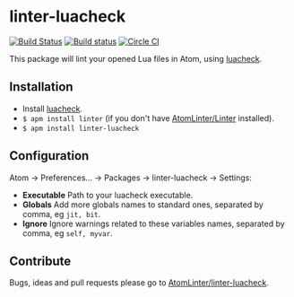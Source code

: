 # linter-luacheck

[![Build Status](https://travis-ci.org/AtomLinter/linter-luacheck.svg?branch=master)](https://travis-ci.org/AtomLinter/linter-luacheck)
[![Build status](https://ci.appveyor.com/api/projects/status/uk8gd88k1af3ga5a/branch/master?svg=true)](https://ci.appveyor.com/project/xpol/linter-luacheck/branch/master)
[![Circle CI](https://circleci.com/gh/AtomLinter/linter-luacheck.svg?style=shield)](https://circleci.com/gh/AtomLinter/linter-luacheck)

This package will lint your opened Lua files in Atom, using [luacheck](https://github.com/mpeterv/luacheck).

## Installation

* Install [luacheck](https://github.com/mpeterv/luacheck).
* `$ apm install linter` (if you don't have [AtomLinter/Linter](https://github.com/AtomLinter/Linter) installed).
* `$ apm install linter-luacheck`

## Configuration

Atom -> Preferences... -> Packages -> linter-luacheck -> Settings:

* **Executable** Path to your luacheck executable.
* **Globals** Add more globals names to standard ones, separated by comma, eg `jit, bit`.
* **Ignore** Ignore warnings related to these variables names, separated by comma, eg `self, myvar`.

## Contribute

Bugs, ideas and pull requests please go to [AtomLinter/linter-luacheck](https://github.com/AtomLinter/linter-luacheck).
